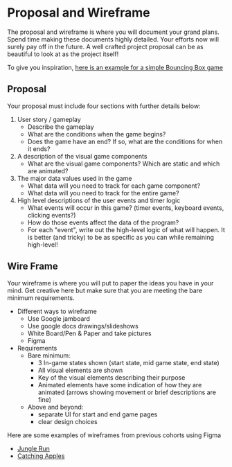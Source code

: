 # Proposal and Wireframe

The proposal and wireframe is where you will document your grand plans. Spend time making these documents highly detailed. Your efforts now will surely pay off in the future. A well crafted project proposal can be as beautiful to look at as the project itself!

To give you inspiration, [here is an example for a simple Bouncing Box game](https://docs.google.com/document/d/1ubnnmUoDmL8dRnHEKmAzpGwQTPHUW-R7dZt6pVjNSBc/edit#)

## Proposal

Your proposal must include four sections with further details below: 
1. User story / gameplay
    - Describe the gameplay
    - What are the conditions when the game begins?
    - Does the game have an end? If so, what are the conditions for when it ends?
2. A description of the visual game components 
    - What are the visual game components? Which are static and which are animated?
3. The major data values used in the game
    - What data will you need to track for each game component?
    - What data will you need to track for the entire game?
4. High level descriptions of the user events and timer logic 
    - What events will occur in this game? (timer events, keyboard events, clicking events?)
    - How do those events affect the data of the program?
    - For each "event", write out the high-level logic of what will happen. It is better (and tricky) to be as specific as you can while remaining high-level!

## Wire Frame

Your wireframe is where you will put to paper the ideas you have in your mind. Get creative here but make sure that you are meeting the bare minimum requirements.

- Different ways to wireframe
    - Use Google jamboard
    - Use google docs drawings/slideshows
    - White Board/Pen & Paper and take pictures
    - Figma
- Requirements
    - Bare minimum:
        - 3 In-game states shown (start state, mid game state, end state)
        - All visual elements are shown
        - Key of the visual elements describing their purpose
        - Animated elements have some indication of how they are animated (arrows showing movement or brief descriptions are fine)
    - Above and beyond:
        - separate UI for start and end game pages
        - clear design choices

Here are some examples of wireframes from previous cohorts using Figma
* [Jungle Run](https://www.figma.com/file/9jqV6GdcpkFvoSgpBMuUgR/Untitled?node-id=0%3A1&t=3M7aZjsWtiIJVAvN-0)
* [Catching Apples](https://www.figma.com/file/dwPi9sx9glqNrYgB1DtbxR/Catch-the-Apples?node-id=0%3A1&t=1AT527ZvgS4gYCW4-0)